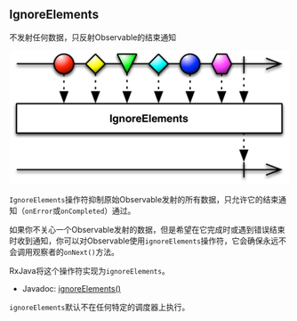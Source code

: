 

## IgnoreElements

不发射任何数据，只反射Observable的结束通知

![ignoreElements](../images/operators/ignoreElements.c.png)

`IgnoreElements`操作符抑制原始Observable发射的所有数据，只允许它的结束通知（`onError`或`onCompleted`）通过。

如果你不关心一个Observable发射的数据，但是希望在它完成时或遇到错误结束时收到通知，你可以对Observable使用`ignoreElements`操作符，它会确保永远不会调用观察者的`onNext()`方法。

RxJava将这个操作符实现为`ignoreElements`。

* Javadoc: [ignoreElements()](http://reactivex.io/RxJava/javadoc/rx/Observable.html#ignoreElements())

`ignoreElements`默认不在任何特定的调度器上执行。
